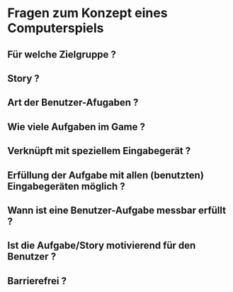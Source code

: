 # Fragen zum Konzept eines Computerspiels
## Für welche Zielgruppe ?
## Story ?
## Art der Benutzer-Afugaben ?
## Wie viele Aufgaben im Game ?
## Verknüpft mit speziellem Eingabegerät ?
## Erfüllung der Aufgabe mit allen (benutzten) Eingabegeräten möglich ?
## Wann ist eine Benutzer-Aufgabe messbar erfüllt ?
## Ist die Aufgabe/Story motivierend für den Benutzer ?
## Barrierefrei ?